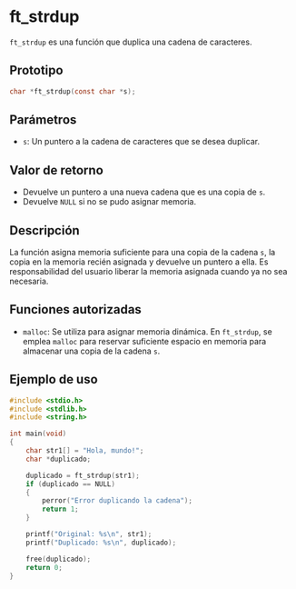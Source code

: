 # ft_strdup
`ft_strdup` es una función que duplica una cadena de caracteres.

## Prototipo
```c
char *ft_strdup(const char *s);
```

## Parámetros
- `s`: Un puntero a la cadena de caracteres que se desea duplicar.

## Valor de retorno
- Devuelve un puntero a una nueva cadena que es una copia de `s`.
- Devuelve `NULL` si no se pudo asignar memoria.

## Descripción
La función asigna memoria suficiente para una copia de la cadena `s`, la copia en la memoria recién asignada y devuelve un puntero a ella. Es responsabilidad del usuario liberar la memoria asignada cuando ya no sea necesaria.

## Funciones autorizadas
- `malloc`: Se utiliza para asignar memoria dinámica. En `ft_strdup`, se emplea `malloc` para reservar suficiente espacio en memoria para almacenar una copia de la cadena `s`.

## Ejemplo de uso
```c
#include <stdio.h>
#include <stdlib.h>
#include <string.h>

int main(void)
{
    char str1[] = "Hola, mundo!";
    char *duplicado;

    duplicado = ft_strdup(str1);
    if (duplicado == NULL)
    {
        perror("Error duplicando la cadena");
        return 1;
    }

    printf("Original: %s\n", str1);
    printf("Duplicado: %s\n", duplicado);

    free(duplicado);
    return 0;
}
```